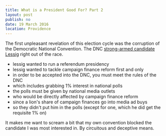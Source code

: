 ```yaml
---
title: What is a President Good For? Part 2
layout: post
publish: no
date: 19 March 2016
location: Providence
---
```


The first unpleasant revelation of this election cycle was the corruption of the Democratic National Convention. The DNC [strong-armed candidate Lessig](https://en.wikipedia.org/wiki/Lawrence_Lessig_presidential_campaign,_2016#Out) right out of the race.

* lessig wanted to run a referendum presidency
* lessig wanted to tackle campaign finance reform first and only
* in order to be accepted into the DNC, you must meet the rules of the DNC
* which includes grabbing 1% interest in national polls
* the polls must be given by national media outlets
* who would be directly affected by campaign finance reform
* since a lion's share of campaign finances go into media ad buys
* so they didn't put him in the polls (except for one, which he did get the requisite 1% on)

It makes me want to scream a bit that my own convention blocked the candidate I was most interested in. By circuitous and deceptive means.
